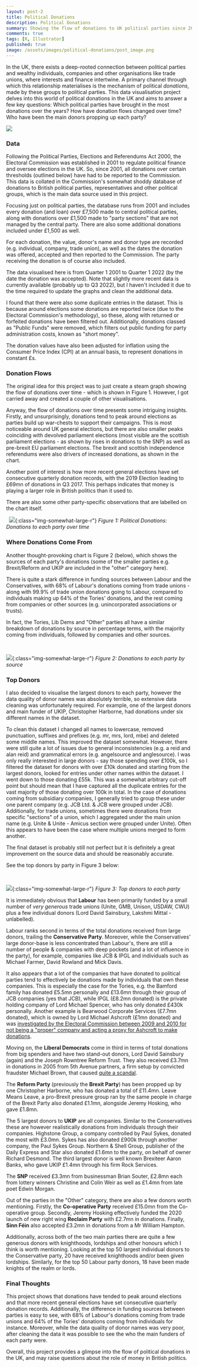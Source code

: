 ```yaml
---
layout: post-2
title: Political Donations
description: Political Donations
summary: Showing the flow of donations to UK political parties since 2001.
comments: true
tags: [R, Illustrator]
published: true
image: /assets/images/political-donations/post_image.png
---
```


In the UK, there exists a deep-rooted connection between political parties and wealthy individuals, companies and other organisations like trade unions, where interests and finance intertwine. A primary channel through which this relationship materialises is the mechanism of political *donations*, made by these groups to political parties. This data visualisation project delves into this world of political donations in the UK and aims to answer a few key questions: Which political parties have brought in the most donations over the years? How have donation flows changed over time? Who have been the main donors propping up each party? 


![](/assets/images/political-donations/politicsphotoshop2.png)

### Data

Following the Political Parties, Elections and Referendums Act 2000, the Electoral Commission was established in 2001 to regulate political finance and oversee elections in the UK. So, since 2001, all donations over certain thresholds (outlined below) have had to be reported to the Commission. This data is collated in the Commission's somewhat shoddy database of donations to British political parties, representatives and other political groups, which is the main data source used in this project. 

Focusing just on political parties, the database runs from 2001 and includes every donation (and loan) over £7,500 made to central political parties, along with donations over £1,500 made to "party sections" that are not managed by the central party. There are also some additional donations included under £1,500 as well.

For each donation, the value, donor's name and donor type are recorded (e.g. individual, company, trade union), as well as the dates the donation was offered, accepted and then reported to the Commission. The party receiving the donation is of course also included.

The data visualised here is from Quarter 1 2001 to Quarter 1 2022 (by the date the donation was accepted). Note that slightly more recent data is currently available (probably up to Q3 2022), but I haven't included it due to the time required to update the graphs and clean the additional data. 

I found that there were also some duplicate entries in the dataset. This is because around elections some donations are reported twice (due to the Electoral Commission's methodology), so these, along with returned or forfeited donations have been filtered out. Additionally, donations classed as "Public Funds" were removed, which filters out public funding for party administration costs, known as "short money". 

The donation values have also been adjusted for inflation using the Consumer Price Index (CPI) at an annual basis, to represent donations in constant £s.

### Donation Flows

The original idea for this project was to just create a steam graph showing the flow of donations over time - which is shown in Figure 1. However, I got carried away and created a couple of other visualisations.

Anyway, the flow of donations over time presents some intriguing insights. Firstly, and unsurprisingly, donations tend to peak around elections as parties build up war-chests to support their campaigns. This is most noticeable around UK general elections, but there are also smaller peaks coinciding with devolved parliament elections (most visible are the scottish parliament elections - as shown by rises in donations to the SNP) as well as pre-brexit EU parliament elections. The brexit and scottish independence referendums were also drivers of increased donations, as shown in the chart.

Another point of interest is how more recent general elections have set consecutive quarterly donation records, with the 2019 Election leading to £69mn of donations in Q3 2017. This perhaps indicates that money is playing a larger role in British politics than it used to.

There are also some other party-specific observations that are labelled on the chart itself.

&nbsp; 
![](/assets/images/political-donations/bumpchart.png){:class="img-somewhat-large-r"}
*Figure 1: Political Donations: Donations to each party over time*

### Where Donations Come From

Another thought-provoking chart is Figure 2 (below), which shows the sources of each party's donations (some of the smaller parties e.g. Brexit/Reform and UKIP are included in the "other" category here). 

There is quite a stark difference in funding sources between Labour and the Conservatives, with 68% of Labour's donations coming from trade unions - along with 99.9% of trade union donations going to Labour, compared to individuals making up 64% of the Tories' donations, and the rest coming from companies or other sources (e.g. unincorporated associations or trusts).

In fact, the Tories, Lib Dems and "Other" parties all have a similar breakdown of donations by source in percentage terms, with the majority coming from individuals, followed by companies and other sources.

&nbsp; 

![](/assets/images/political-donations/alluvial.png){:class="img-somewhat-large-r"}
*Figure 2: Donations to each party by source*

### Top Donors

I also decided to visualise the largest donors to each party, however the data quality of donor names was absolutely terrible, so extensive data cleaning was unfortunately required. For example,  one of the largest donors and main funder of UKIP, Christopher Harborne, had donations under six different names in the dataset. 

To clean this dataset I changed all names to lowercase, removed punctuation, suffixes and prefixes (e.g. mr, mrs, lord, mbe) and deleted some middle names. This improved the dataset somewhat. However, there were still quite a lot of issues due to general inconsistencies (e.g. a reid and alan reid) and grammatical errors (e.g. angelsource and anglesource). I was only really interested in large donors - say those spending over £100k, so I filtered the dataset for donors with over £10k donated and starting from the largest donors, looked for entries under other names within the dataset. I went down to those donating £55k. This was a somewhat arbitrary cut-off point but should mean that I have captured all the duplicate entries for the vast majority of those donating over 100k in total. In the case of donations coming from subsidiary companies, I generally tried to group these under one parent company (e.g. JCB Ltd. & JCB were grouped under JCB). Additionally, for trade unions, sometimes there were donations from specific "sections" of a union, which I aggregated under the main union name (e.g. Unite & Unite - Amicus section were grouped under Unite). Often this appears to have been the case where multiple unions merged to form another.

The final dataset is probably still not perfect but it is definitely a great improvement on the source data and should be reasonably accurate. 

See the top donors by party in Figure 3 below:

&nbsp;

![](/assets/images/political-donations/circles.png){:class="img-somewhat-large-r"}
*Figure 3: Top donors to each party*

It is immediately obvious that **Labour** has been primarily funded by a small number of *very generous* trade unions (Unite, GMB, Unison, USDAW, CWU) plus a few individual donors (Lord David Sainsbury, Lakshmi Mittal - unlabelled). 

Labour ranks second in terms of the total donations received from large donors, trailing the **Conservative Party**. Moreover, while the Conservatives' large donor-base is less concentrated than Labour's, there are still a number of people & companies with deep pockets (and a lot of influence in the party), for example, companies like JCB & IPGL and individuals such as Michael Farmer, David Rowland and Mick Davis. 

It also appears that a lot of the companies that have donated to political parties tend to effectively be donations made by individuals that own these companies. This is especially the case for the Tories, e.g. the Bamford family has donated £5.5mn personally and £13.6mn through their group of JCB companies (yes that JCB), while IPGL (£8.2mn donated) is the private holding company of Lord Michael Spencer, who has only donated £430k personally. Another example is Bearwood Corporate Services (£7.7mn donated), which is owned by Lord Michael Ashcroft (£1mn donated) and was [investigated by the Electoral Commission between 2009 and 2010 for not being a "proper" company and acting a proxy for Ashcroft to make donations](https://www.theguardian.com/politics/2010/mar/04/electoral-commission-lord-ashcroft-donations).

Moving on, the **Liberal Democrats** come in third in terms of total donations from big spenders and have two stand-out donors, Lord David Sainsbury (again) and the Joseph Rowntree Reform Trust. They also received £3.7mn in donations in 2005 from 5th Avenue partners, a firm setup by convicted fraudster Michael Brown, that caused [quite a scandal](https://www.theguardian.com/politics/2014/jul/17/inquiry-fraudster-michael-brown-donation-lib-dems).

The **Reform Party** (previously the **Brexit Party**) has been propped up by one Christopher Harborne, who has donated a total of £11.4mn.  Leave Means Leave, a pro-Brexit pressure group ran by the same people in charge of the Brexit Party also donated £1.1mn, alongside Jeremy Hosking, who gave £1.8mn.

The 5 largest donors to **UKIP** are all companies. Similar to the Conservatives these are however realistically donations from individuals through their companies. Highstone Group, a company controlled by Paul Sykes, donated the most with £3.0mn. Sykes has also donated £900k through another company, the Paul Sykes Group. Northern & Shell Group, publisher of the Daily Express and Star also donated £1.6mn to the party, on behalf of owner Richard Desmond. The third largest donor is well known Brexiteer Aaron Banks, who gave UKIP £1.4mn through his firm Rock Services. 

The **SNP** received £3.3mn from businessman Brian Souter, £2.8mn each from lottery winners Christine and Colin Weir as well as £1.4mn from late poet Edwin Morgan.

Out of the parties in the "Other" category, there are also a few donors worth mentioning. Firstly, the **Co-operative Party** received £15.0mn from the Co-operative group. Secondly, Jeremy Hosking effectively funded the 2020 launch of new right wing **Reclaim Party** with £2.7mn in donations. Finally, **Sinn Féin** also accepted £3.2mn in donations from a Mr William Hampton.

 Additionally, across both of the two main parties there are quite a few generous donors with knighthoods, lordships and other honours which I think is worth mentioning. Looking at the top 50 largest individual donors to the Conservative party, 20 have received knighthoods and/or been given lordships. Similarly, for the top 50 Labour party donors, 18 have been made knights of the realm or lords.

### Final Thoughts

This project shows that donations have tended to peak around elections and that more recent general elections have set consecutive quarterly donation records. Additionally, the difference in funding sources between parties is easy to see, with 68% of Labour's donations coming from trade unions and 64% of the Tories' donations coming from individuals for instance. Moreover, while the data quality of donor names was very poor, after cleaning the data it was possible to see the who the main funders of each party were. 

Overall, this project provides a glimpse into the flow of political donations in the UK, and may raise questions about the role of money in British politics.


<!---
Below I have also included an interactive table to explore the top donors. 

<div class="img-somewhat-large" style="width:125%;border:none"><iframe
     src="/assets/widgets/political-donations/table_1.html"
     width="100%" height = 750px frameBorder="0"
 ></iframe>   
 </div>
--->